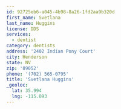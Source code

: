 ```yaml
---
id: 92725eb6-a045-4b98-8a26-1fd2aa9b320d
first_name: Svetlana
last_name: Huggins
license: DDS
services:
  - dentist
category: dentists
address: '2402 Indian Pony Court'
city: Henderson
state: NV
zip: '89052'
phone: '(702) 565-0795'
title: 'Svetlana Huggins'
_geoloc:
  lat: 35.994
  lng: -115.093
---
```

